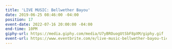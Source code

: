 ```yaml
---
title: 'LIVE MUSIC: Bellwether Bayou'
date: 2019-06-25 08:46:00 -04:00
position: 17
event-date: 2022-07-16 20:00:00 -04:00
end-time: 10PM
giphy-url: https://media.giphy.com/media/U7yBROuogUtSbF8pXM/giphy.gif
event-url: https://www.eventbrite.com/e/live-music-bellwether-bayou-tickets-372533135637
---
```



